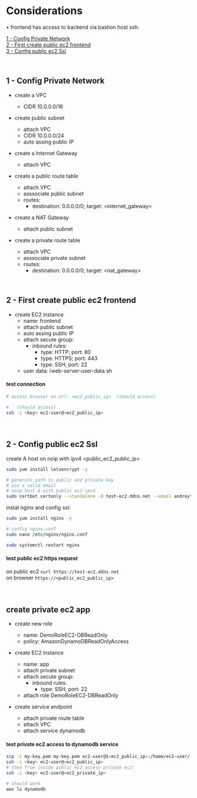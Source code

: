 # Considerations

• frontend has access to backend via bastion host ssh.  

[1 - Config Private Network](1-private-network)  
[2 - First create public ec2 frontend](2-first-create-public-ec2-frontend)  
[3 - Config public ec2 Ssl](3-config-punlic-ec2-ssl)  

<br />

## 1 - Config Private Network

- create a VPC
  - CIDR 10.0.0.0/16

- create public subnet
  - attach VPC
  - CIDR 10.0.0.0/24
  - auto assing public IP
  
- create a Internet Gateway
  - attach VPC

- create a public route table
  - attach VPC
  - asssociate public subnet
  - routes:
    - destination: 0.0.0.0/0; target: <internet_gateway>

- create a NAT Gateway
  - attach public subnet

- create a private route table
  - attach VPC
  - asssociate private subnet
  - routes:
    - destination: 0.0.0.0/0; target: <nat_gateway>

<br />

## 2 - First create public ec2 frontend

- create EC2 instance
  - name: frontend 
  - attach public subnet
  - auto assing public IP
  - attach secute group:
    - inbound rules:
      - type: HTTP; port: 80
      - type: HTTPS; port: 443
      - type: SSH; port: 22
  - user data: /web-server-user-data.sh

#### test connection ####
```bash
# access browser on url: <ec2_public_ip>  (should access)

#   (should access)
ssh -i <key> ec2-user@<ec2_public_ip>
```
####

<br />

## 2 - Config public ec2 Ssl
create A host on noip with ipv4 <public_ec2_public_ip>

```bash
sudo yum install letsencrypt -y

# generate path to public and private key
# use a valid email
# noip host A with public ec2 ipv4
sudo certbot certonly --standalone -d test-ec2.ddns.net --email andreytsuzuki@gmail.com --agree-tos
```

instal nginx and config ssl:
```bash
sudo yum install nginx -y

# config nginx.conf
sudo nano /etc/nginx/nginx.conf

sudo systemctl restart nginx
```

#### test public ec2 https request ####
on public ec2 `curl https://test-ec2.ddns.net`  
on browser `https://<public_ec2_public_ip>`  
####

<br />

## create private ec2 app

- create new role
  - name: DemoRoleEC2-DBReadOnly
  - policy: AmazonDynamoDBReadOnlyAccess

- create EC2 instance
  - name: app 
  - attach private subnet
  - attach secute group:
    - inbound rules:
      - type: SSH; port: 22
  - attach role DemoRoleEC2-DBReadOnly

- create service endpoint
  - attach private route table
  - attach VPC
  - attach service dynamodb

#### test private ec2 access to dynamodb service ####

```bash
scp -i my-key.pem my-key.pem ec2-user@1<ec2_public_ip>:/home/ec2-user/
ssh -i <key> ec2-user@<ec2_public_ip>
# then from inside public ec2 access private ec2:
ssh -i <key> ec2-user@<ec2_private_ip>

# should work
aws ls dynamodb
```
####

